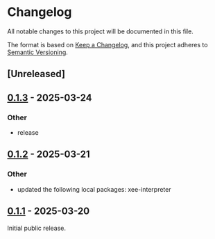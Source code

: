 # Changelog

All notable changes to this project will be documented in this file.

The format is based on [Keep a Changelog](https://keepachangelog.com/en/1.0.0/),
and this project adheres to [Semantic Versioning](https://semver.org/spec/v2.0.0.html).

## [Unreleased]

## [0.1.3](https://github.com/Paligo/xee/compare/xee-xpath-v0.1.2...xee-xpath-v0.1.3) - 2025-03-24

### Other

- release

## [0.1.2](https://github.com/Paligo/xee/compare/xee-xpath-v0.1.1...xee-xpath-v0.1.2) - 2025-03-21

### Other

- updated the following local packages: xee-interpreter

## [0.1.1](https://github.com/Paligo/xee/releases/tag/xee-xpath-v0.1.1) - 2025-03-20

Initial public release.